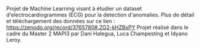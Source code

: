 Projet de Machine Learning visant à étudier un dataset d'electrocardiogrammes (ECG) pour la detection d'anomalies.
Plus de détail et téléchargement des données sur ce lien : https://zenodo.org/record/3765780#.ZG2-kHZBxPY
Projet réalisé dans le cadre du Master 2 MAPI3 par Dani Halegua, Luca Champesting et Idyano Leroy.

